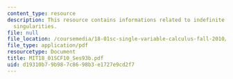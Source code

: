 ```yaml
---
content_type: resource
description: This resource contains informations related to indefinite integrals and
  singularities.
file: null
file_location: /coursemedia/18-01sc-single-variable-calculus-fall-2010/d19310b79b987c8698b3e1727e9cd2f7_MIT18_01SCF10_Ses93b.pdf
file_type: application/pdf
resourcetype: Document
title: MIT18_01SCF10_Ses93b.pdf
uid: d19310b7-9b98-7c86-98b3-e1727e9cd2f7
---
```

